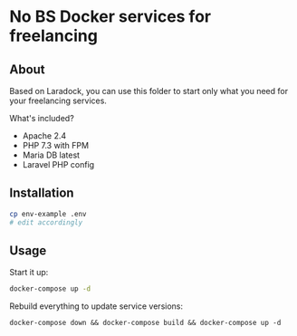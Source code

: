 # No BS Docker services for freelancing

## About

Based on Laradock, you can use this folder to start only what you need
for your freelancing services.

What's included?
* Apache 2.4
* PHP 7.3 with FPM
* Maria DB latest
* Laravel PHP config

## Installation

```bash
cp env-example .env
# edit accordingly
```

## Usage

Start it up:

```bash
docker-compose up -d
```

Rebuild everything to update service versions:

```
docker-compose down && docker-compose build && docker-compose up -d
```
